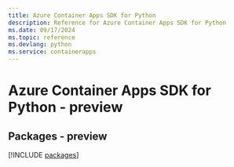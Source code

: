 ```yaml
---
title: Azure Container Apps SDK for Python
description: Reference for Azure Container Apps SDK for Python
ms.date: 09/17/2024
ms.topic: reference
ms.devlang: python
ms.service: containerapps
---
```

# Azure Container Apps SDK for Python - preview
## Packages - preview
[!INCLUDE [packages](container-apps-index.md)]